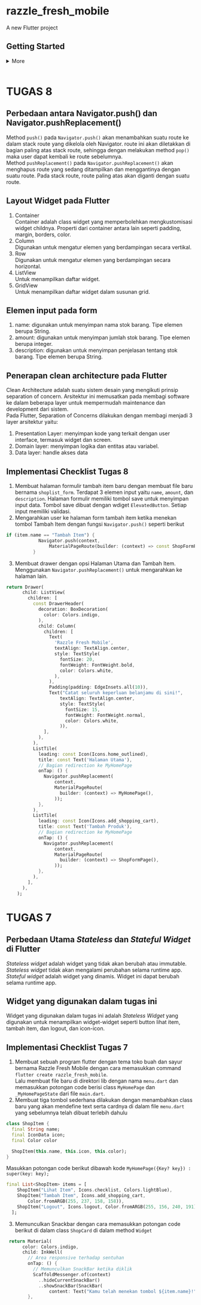 # razzle_fresh_mobile

A new Flutter project

## Getting Started
<details>
<summary>More</summary>
This project is a starting point for a Flutter application.

A few resources to get you started if this is your first Flutter project:

- [Lab: Write your first Flutter app](https://docs.flutter.dev/get-started/codelab)
- [Cookbook: Useful Flutter samples](https://docs.flutter.dev/cookbook)

For help getting started with Flutter development, view the
[online documentation](https://docs.flutter.dev/), which offers tutorials,
samples, guidance on mobile development, and a full API reference.
</details>
</br>

# TUGAS 8

## Perbedaan antara Navigator.push() dan Navigator.pushReplacement()
Method `push()` pada `Navigator.push()` akan menambahkan suatu route ke dalam stack route yang dikelola oleh Navigator. route ini akan diletakkan di bagian paling atas stack route, sehingga dengan melakukan method `pop()` maka user dapat kembali ke route sebelumnya.</br>
Method `pushReplacement()` pada `Navigator.pushReplacement()` akan menghapus route yang sedang ditampilkan dan menggantinya dengan suatu route. Pada stack route, route paling atas akan diganti dengan suatu route.

## Layout Widget pada Flutter
1. Container </br>
Container adalah class widget yang memperbolehkan mengkustomisasi widget childnya. Properti dari container antara lain seperti padding, margin, borders, color.
2. Column </br>
Digunakan untuk mengatur elemen yang berdampingan secara vertikal.
3. Row </br>
Digunakan untuk mengatur elemen yang berdampingan secara horizontal.
4. ListView </br>
Untuk menampilkan daftar widget.
5. GridView </br>
Untuk menampilkan daftar widget dalam susunan grid.

## Elemen input pada form
1. name: digunakan untuk menyimpan nama stok barang. Tipe elemen berupa String.
2. amount: digunakan untuk menyimpan jumlah stok barang. Tipe elemen berupa integer.
3. description: digunakan untuk menyimpan penjelasan tentang stok barang. Tipe elemen berupa String.

## Penerapan clean architecture pada Flutter
Clean Architecture adalah suatu sistem desain yang mengikuti prinsip separation of concern. Arsitektur ini memusatkan pada membagi software ke dalam beberapa layer untuk mempermudah maintenance dan development dari sistem. </br>
Pada Flutter, Separation of Concerns dilakukan dengan membagi menjadi 3 layer arsitektur yaitu:
1. Presentation Layer: menyimpan kode yang terkait dengan user interface, termasuk widget dan screen.
2. Domain layer: menyimpan logika dan entitas atau variabel. 
3. Data layer: handle akses data

## Implementasi Checklist Tugas 8
1. Membuat halaman formulir tambah item baru dengan membuat file baru bernama `shoplist_form`. Terdapat 3 elemen input yaitu `name`, `amount`, dan `description`. Halaman formulir memiliki tombol save untuk menyimpan input data. Tombol save dibuat dengan wdiget `ElevatedButton`. Setiap input memiliki validasi.
2. Mengarahkan user ke halaman form tambah item ketika menekan tombol Tambah Item dengan fungsi `Navigator.push()` seperti berikut
```dart
if (item.name == "Tambah Item") {
            Navigator.push(context,
                MaterialPageRoute(builder: (context) => const ShopFormPage()));
          }
```
3. Membuat drawer dengan opsi Halaman Utama dan Tambah Item. Menggunakan `Navigator.pushReplacement()` untuk mengarahkan ke halaman lain.
```dart
return Drawer(
      child: ListView(
        children: [
          const DrawerHeader(
            decoration: BoxDecoration(
              color: Colors.indigo,
            ),
            child: Column(
              children: [
                Text(
                  'Razzle Fresh Mobile',
                  textAlign: TextAlign.center,
                  style: TextStyle(
                    fontSize: 20,
                    fontWeight: FontWeight.bold,
                    color: Colors.white,
                  ),
                ),
                Padding(padding: EdgeInsets.all(10)),
                Text("Catat seluruh keperluan belanjamu di sini!",
                    textAlign: TextAlign.center,
                    style: TextStyle(
                      fontSize: 15,
                      fontWeight: FontWeight.normal,
                      color: Colors.white,
                    )),
              ],
            ),
          ),
          ListTile(
            leading: const Icon(Icons.home_outlined),
            title: const Text('Halaman Utama'),
            // Bagian redirection ke MyHomePage
            onTap: () {
              Navigator.pushReplacement(
                  context,
                  MaterialPageRoute(
                    builder: (context) => MyHomePage(),
                  ));
            },
          ),
          ListTile(
            leading: const Icon(Icons.add_shopping_cart),
            title: const Text('Tambah Produk'),
            // Bagian redirection ke MyHomePage
            onTap: () {
              Navigator.pushReplacement(
                  context,
                  MaterialPageRoute(
                    builder: (context) => ShopFormPage(),
                  ));
            },
          ),
        ],
      ),
    );
```

# TUGAS 7

## Perbedaan Utama _Stateless_ dan _Stateful Widget_ di Flutter
_Stateless widget_ adalah widget yang tidak akan berubah atau immutable. _Stateless widget_ tidak akan mengalami perubahan selama runtime app. </br>
_Stateful widget_ adalah widget yang dinamis. Widget ini dapat berubah selama runtime app.

## Widget yang digunakan dalam tugas ini
Widget yang digunakan dalam tugas ini adalah _Stateless Widget_ yang digunakan untuk menampilkan widget-widget seperti button lihat item, tambah item, dan logout, dan icon-icon.

## Implementasi Checklist Tugas 7
1. Membuat sebuah program flutter dengan tema toko buah dan sayur bernama Razzle Fresh Mobile dengan cara memasukkan command `flutter create razzle_fresh_mobile`.</br>
Lalu membuat file baru di direktori lib dengan nama `menu.dart` dan memasukkan potongan code berisi class `MyHomePage` dan `_MyHomePageState` dari file `main.dart`.
2. Membuat tiga tombol sederhana dilakukan dengan menambahkan class baru yang akan mendefine text serta cardnya di dalam file `menu.dart` yang sebelumnya telah dibuat terlebih dahulu </br>
```dart
class ShopItem {
  final String name;
  final IconData icon;
  final Color color

  ShopItem(this.name, this.icon, this.color);
}
```
Masukkan potongan code berikut dibawah kode `MyHomePage({Key? key}) : super(key: key);`
```dart
final List<ShopItem> items = [
    ShopItem("Lihat Item", Icons.checklist, Colors.lightBlue),
    ShopItem("Tambah Item", Icons.add_shopping_cart,
        Color.fromARGB(255, 237, 158, 158)),
    ShopItem("Logout", Icons.logout, Color.fromARGB(255, 156, 240, 191)),
  ];
```
3. Memunculkan Snackbar dengan cara memasukkan potongan code berikut di dalam class `ShopCard` di dalam method `Widget`
```dart
 return Material(
      color: Colors.indigo,
      child: InkWell(
        // Area responsive terhadap sentuhan
        onTap: () {
          // Memunculkan SnackBar ketika diklik
          ScaffoldMessenger.of(context)
            ..hideCurrentSnackBar()
            ..showSnackBar(SnackBar(
                content: Text("Kamu telah menekan tombol ${item.name}!")));
        },
```